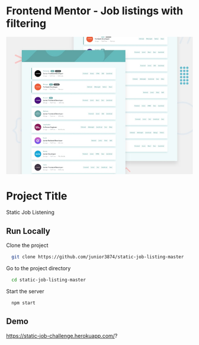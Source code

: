 # Frontend Mentor - Job listings with filtering

![Design preview for the Job listings with filtering coding challenge](./design/desktop-preview.jpg)


# Project Title

Static Job Listening


## Run Locally

Clone the project

```bash
  git clone https://github.com/junior3874/static-job-listing-master
```

Go to the project directory

```bash
  cd static-job-listing-master
```

Start the server

```bash
  npm start
```

  
## Demo

https://static-job-challenge.herokuapp.com/?
